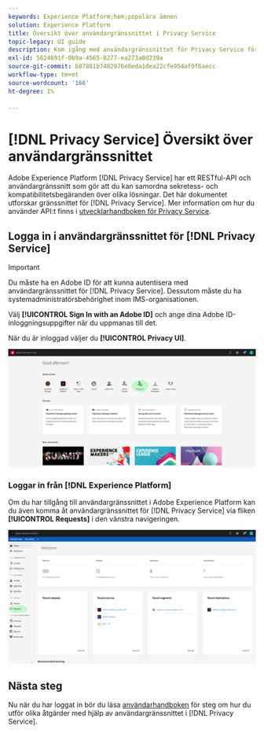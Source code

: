 ```yaml
---
keywords: Experience Platform;hem;populära ämnen
solution: Experience Platform
title: Översikt över användargränssnittet i Privacy Service
topic-legacy: UI guide
description: Kom igång med användargränssnittet för Privacy Service för att samordna och övervaka sekretessförfrågningar i olika Experience Cloud-program.
exl-id: 5624691f-0b9a-4565-8277-ea273a0d239a
source-git-commit: b87861b7482976e6eda1dea22cfe954af9f6aecc
workflow-type: tm+mt
source-wordcount: '166'
ht-degree: 1%

---
```


# [!DNL Privacy Service] Översikt över användargränssnittet

Adobe Experience Platform [!DNL Privacy Service] har ett RESTful-API och användargränssnitt som gör att du kan samordna sekretess- och kompatibilitetsbegäranden över olika lösningar. Det här dokumentet utforskar gränssnittet för [!DNL Privacy Service]. Mer information om hur du använder API:t finns i [utvecklarhandboken för Privacy Service](../api/getting-started.md).

## Logga in i användargränssnittet för [!DNL Privacy Service]

>[!IMPORTANT]
>
>Du måste ha en Adobe ID för att kunna autentisera med användargränssnittet för [!DNL Privacy Service]. Dessutom måste du ha systemadministratörsbehörighet inom IMS-organisationen.

Välj **[!UICONTROL Sign In with an Adobe ID]** och ange dina Adobe ID-inloggningsuppgifter när du uppmanas till det.

När du är inloggad väljer du **[!UICONTROL Privacy UI]**.

![](../images/ui-overview/quick-access.png)

### Loggar in från [!DNL Experience Platform]

Om du har tillgång till användargränssnittet i Adobe Experience Platform kan du även komma åt användargränssnittet för [!DNL Privacy Service] via fliken **[!UICONTROL Requests]** i den vänstra navigeringen.

![](../images/ui-overview/platform.png)

## Nästa steg

Nu när du har loggat in bör du läsa [användarhandboken](user-guide.md) för steg om hur du utför olika åtgärder med hjälp av användargränssnittet i [!DNL Privacy Service].
